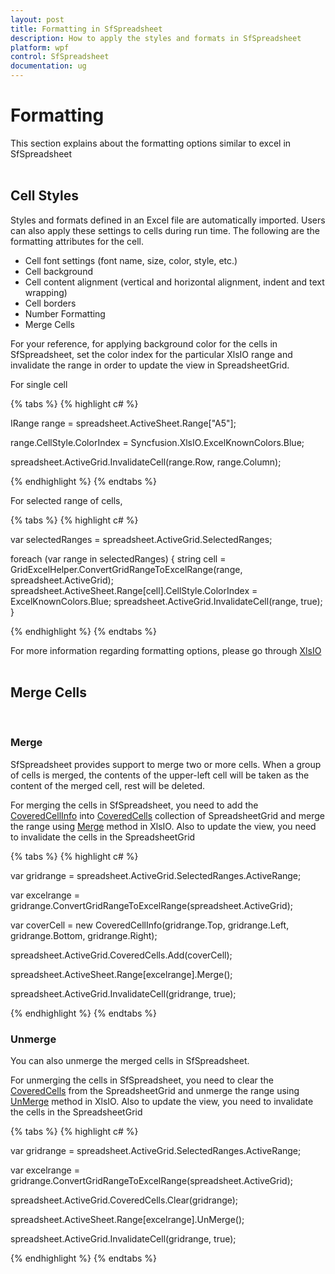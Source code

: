 ```yaml
---
layout: post
title: Formatting in SfSpreadsheet
description: How to apply the styles and formats in SfSpreadsheet
platform: wpf
control: SfSpreadsheet
documentation: ug
---
```


# Formatting

This section explains about the formatting options similar to excel in SfSpreadsheet
<br/>
<br/>

## Cell Styles

Styles and formats defined in an Excel file are automatically imported. Users can also apply these settings to cells during run time. The following are the formatting attributes for the cell.

* Cell font settings (font name, size, color, style, etc.) 
* Cell background 
* Cell content alignment (vertical and horizontal alignment, indent and text wrapping) 
* Cell borders 
* Number Formatting
* Merge Cells

For your reference, for applying background color for the cells in SfSpreadsheet, set the color index for the particular XlsIO range and invalidate the range in order to update the view in SpreadsheetGrid.

For single cell

{% tabs %}
{% highlight c# %}

IRange range = spreadsheet.ActiveSheet.Range["A5"];

range.CellStyle.ColorIndex = Syncfusion.XlsIO.ExcelKnownColors.Blue;

spreadsheet.ActiveGrid.InvalidateCell(range.Row, range.Column);

{% endhighlight %}
{% endtabs %}

For selected range of cells,

{% tabs %}
{% highlight c# %}

var selectedRanges = spreadsheet.ActiveGrid.SelectedRanges;

foreach (var range in selectedRanges)
{
  string cell = GridExcelHelper.ConvertGridRangeToExcelRange(range, spreadsheet.ActiveGrid);
  spreadsheet.ActiveSheet.Range[cell].CellStyle.ColorIndex = ExcelKnownColors.Blue;
  spreadsheet.ActiveGrid.InvalidateCell(range, true);
}

{% endhighlight %}
{% endtabs %}

For more information regarding formatting options, please go through [XlsIO](http://help.syncfusion.com/file-formats/xlsio/working-with-cell-or-range-formatting)
<br/>
<br/>

## Merge Cells
<br/>

### Merge

SfSpreadsheet provides support to merge two or more cells. When a group of cells is merged, the contents of the upper-left cell will be taken as the content of the merged cell, rest will be deleted.

For merging the cells in SfSpreadsheet, you need to add the [CoveredCellInfo](http://help.syncfusion.com/cr/cref_files/wpf/sfspreadsheet/Syncfusion.SfCellGrid.WPF~Syncfusion.UI.Xaml.CellGrid.CoveredCellInfo.html) into [CoveredCells](http://help.syncfusion.com/cr/cref_files/wpf/sfspreadsheet/Syncfusion.SfCellGrid.WPF~Syncfusion.UI.Xaml.CellGrid.SfCellGrid~CoveredCells.html) collection of SpreadsheetGrid and merge the range using [Merge](http://help.syncfusion.com/cr/cref_files/wpf/xlsio/Syncfusion.XlsIO.Base~Syncfusion.XlsIO.IRange~Merge.html) method in XlsIO. Also to update the view, you need to invalidate the cells in the SpreadsheetGrid

{% tabs %}
{% highlight c# %}

var gridrange = spreadsheet.ActiveGrid.SelectedRanges.ActiveRange;

var excelrange = gridrange.ConvertGridRangeToExcelRange(spreadsheet.ActiveGrid);

var coverCell = new CoveredCellInfo(gridrange.Top, gridrange.Left, gridrange.Bottom, gridrange.Right);

spreadsheet.ActiveGrid.CoveredCells.Add(coverCell);

spreadsheet.ActiveSheet.Range[excelrange].Merge();

spreadsheet.ActiveGrid.InvalidateCell(gridrange, true);

{% endhighlight %}
{% endtabs %}
<br/>

### Unmerge

You can also unmerge the merged cells in SfSpreadsheet.

For unmerging the cells in SfSpreadsheet, you need to clear the [CoveredCells](http://help.syncfusion.com/cr/cref_files/wpf/sfspreadsheet/Syncfusion.SfCellGrid.WPF~Syncfusion.UI.Xaml.CellGrid.SfCellGrid~CoveredCells.html) from the SpreadsheetGrid and unmerge the range using [UnMerge](http://help.syncfusion.com/cr/cref_files/wpf/xlsio/Syncfusion.XlsIO.Base~Syncfusion.XlsIO.IRange~UnMerge.html) method in XlsIO. Also to update the view, you need to invalidate the cells in the SpreadsheetGrid

{% tabs %}
{% highlight c# %}

var gridrange = spreadsheet.ActiveGrid.SelectedRanges.ActiveRange;

var excelrange = gridrange.ConvertGridRangeToExcelRange(spreadsheet.ActiveGrid);

spreadsheet.ActiveGrid.CoveredCells.Clear(gridrange);

spreadsheet.ActiveSheet.Range[excelrange].UnMerge();

spreadsheet.ActiveGrid.InvalidateCell(gridrange, true);

{% endhighlight %}
{% endtabs %}

